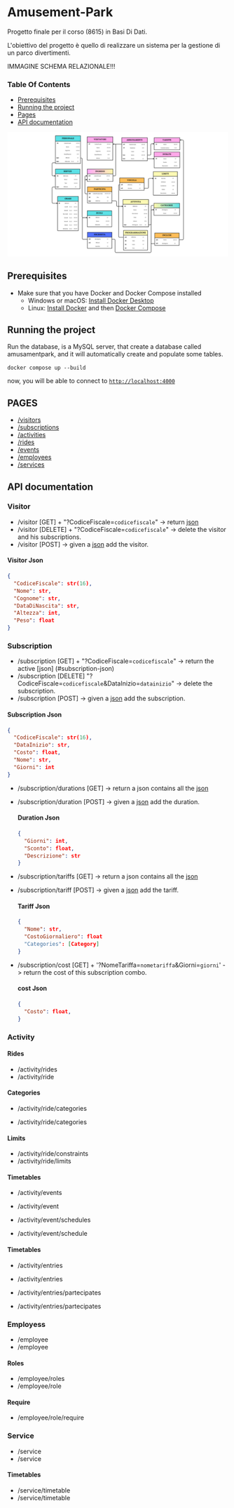 # Amusement-Park
Progetto finale per il corso (8615) in Basi Di Dati.

L'obiettivo del progetto è quello di realizzare un sistema per la gestione di un parco divertimenti.

IMMAGINE SCHEMA RELAZIONALE!!!

### Table Of Contents
- [Prerequisites](#prerequisites)
- [Running the project](#running-the-project)
- [Pages](#pages)
- [API documentation](#api)

![image](/app/static/img/SchemaRelazionale.png)

## Prerequisites
- Make sure that you have Docker and Docker Compose installed
  - Windows or macOS:
    [Install Docker Desktop](https://www.docker.com/get-started)
  - Linux: [Install Docker](https://www.docker.com/get-started) and then
    [Docker Compose](https://github.com/docker/compose)

## Running the project

Run the database, is a MySQL server, that create a database called amusamentpark, and it will automatically  create and populate some tables. 

```console
docker compose up --build
```

now, you will be able to connect to [`http://localhost:4000`](http://localhost:4000)


## PAGES
- [/visitors](http://localhost:4000/visitors)
- [/subscriptions](http://localhost:4000/subscriptions)
- [/activities](http://localhost:4000/activities)
- [/rides](http://localhost:4000/rides)
- [/events](http://localhost:4000/events)
- [/employees](http://localhost:4000/employees)
- [/services](http://localhost:4000/services)

## API documentation
### Visitor
- /visitor [GET] + "?CodiceFiscale=`codicefiscale`" -> return [json](#visitor-json)
- /visitor [DELETE] + "?CodiceFiscale=`codicefiscale`" -> delete the visitor and his subscriptions.
- /visitor [POST] -> given a [json](#visitor-json) add the visitor.

#### Visitor Json
```json
{
  "CodiceFiscale": str(16),
  "Nome": str,
  "Cognome": str,
  "DataDiNascita": str,
  "Altezza": int,
  "Peso": float
}
```

### Subscription
- /subscription [GET] + "?CodiceFiscale=`codicefiscale`" -> return the active [json]
(#subscription-json)
- /subscription [DELETE] "?CodiceFiscale=`codicefiscale`&DataInizio=`datainizio`" -> delete the subscription.
- /subscription [POST] -> given a [json](#subscription-json) add the subscription.

#### Subscription Json
```json
{
  "CodiceFiscale": str(16),
  "DataInizio": str,
  "Costo": float,
  "Nome": str,
  "Giorni": int
}
```

- /subscription/durations [GET] -> return a json contains all the [json](#duration-json)
- /subscription/duration [POST] -> given a [json](#duration-json) add the duration.

  #### Duration Json
  ```json
  {
    "Giorni": int,
    "Sconto": float,
    "Descrizione": str
  }
  ```

- /subscription/tariffs [GET] -> return a json contains all the [json](#tariff-json)
- /subscription/tariff [POST] -> given a [json](#tariff-json) add the tariff.
  
  #### Tariff Json
  ```json
  {
    "Nome": str,
    "CostoGiornaliero": float
    "Categories": [Category] 
  }
  ```

- /subscription/cost [GET] + '?NomeTariffa=`nometariffa`&Giorni=`giorni`' -> return the cost of this subscription combo.
  #### cost Json
  ```json
  {
    "Costo": float,
  }
  ```

### Activity

#### Rides
- /activity/rides
- /activity/ride

#### Categories
- /activity/ride/categories

- /activity/ride/categories

#### Limits
- /activity/ride/constraints
- /activity/ride/limits

#### Timetables
- /activity/events
- /activity/event

- /activity/event/schedules
- /activity/event/schedule

#### Timetables
- /activity/entries
- /activity/entries

- /activity/entries/partecipates
- /activity/entries/partecipates

### Employess
- /employee
- /employee

#### Roles
- /employee/roles
- /employee/role

#### Require
- /employee/role/require

### Service
- /service
- /service

#### Timetables
- /service/timetable
- /service/timetable
